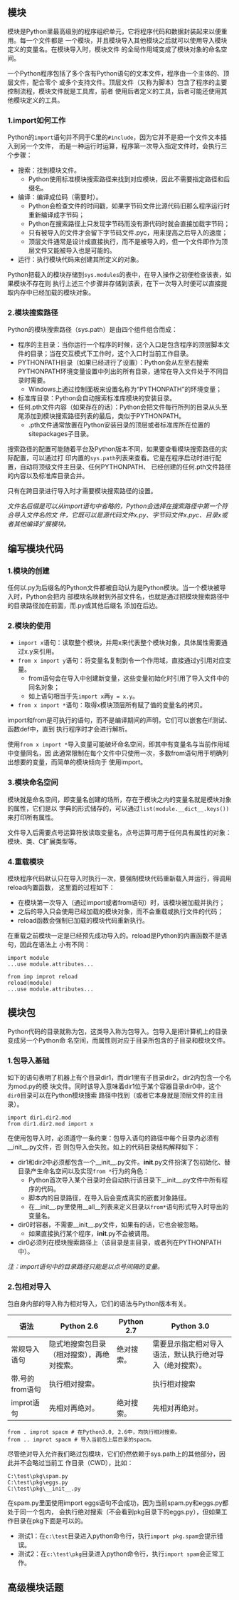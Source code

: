 ## 模块

模块是Python里最高级别的程序组织单元，它将程序代码和数据封装起来以便重用。每一个文件都是
一个模块，并且模块导入其他模块之后就可以使用导入模块定义的变量名。在模块导入时，模块文件
的全局作用域变成了模块对象的命名空间。

一个Python程序包括了多个含有Python语句的文本文件，程序由一个主体的、顶层文件，配合零个
或多个支持文件。顶层文件（又称为脚本）包含了程序的主要控制流程，模块文件就是工具库，前者
使用后者定义的工具，后者可能还使用其他模块定义的工具。

### 1.import如何工作

Python的`import`语句并不同于C里的`#include`，因为它并不是把一个文件文本插入到另一个文件，
而是一种运行时运算，程序第一次导入指定文件时，会执行三个步骤：

- 搜索：找到模块文件。
  - Python使用标准模块搜索路径来找到对应模块，因此不需要指定路径和后缀名。
- 编译：编译成位码（需要时）。
  - Python会检查文件的时间戳，如果字节码文件比源代码旧那么程序运行时重新编译成字节码；
  - Python在搜索路径上只发现字节码而没有源代码时就会直接加载字节码；
  - 只有被导入的文件才会留下字节码文件.pyc，用来提高之后导入的速度；
  - 顶层文件通常是设计成直接执行，而不是被导入的，但一个文件即作为顶层文件又能被导入也是可能的。
- 运行：执行模块代码来创建其所定义的对象。

Python把载入的模块存储到`sys.modules`的表中，在导入操作之初便检查该表，如果模块不存在则
执行上述三个步骤并存储到该表，在下一次导入时便可以直接提取内存中已经加载的模块对象。

### 2.模块搜索路径

Python的模块搜索路径（sys.path）是由四个组件组合而成：

- 程序的主目录：当你运行一个程序的时候，这个入口是包含程序的顶层脚本文件的目录；当在交互模式下工作时，这个入口时当前工作目录。
- PYTHONPATH目录（如果已经进行了设置）：Python会从左至右搜索PYTHONPATH环境变量设置中列出的所有目录，通常在导入文件处于不同目录时需要。
  - Windows上通过控制面板来设置名称为“PYTHONPATH”的环境变量；
- 标准库目录：Python会自动搜索标准库模块的安装目录。
- 任何.pth文件内容（如果存在的话）：Python会把文件每行所列的目录从头至尾添加到模块搜索路径列表的最后，类似于PYTHONPATH。
  - .pth文件通常放置在Python安装目录的顶层或者标准库所在位置的sitepackages子目录。

搜索路径的配置可能随着平台及Python版本不同，如果要查看模块搜索路径的实际配置，可以通过打
印内置的`sys.path`列表来查看。它是在程序启动时进行配置，自动将顶级文件主目录、任何PYTHONPATH、
已经创建的任何.pth文件路径的内容以及标准库目录合并。

只有在跨目录进行导入时才需要模块搜索路径的设置。

*文件名后缀是可以从import语句中省略的，Python会选择在搜索路径中第一个符合导入文件名的文
件，它既可以是源代码文件x.py、字节码文件x.pyc、目录x或者其他编译扩展模块。*

## 编写模块代码

### 1.模块的创建

任何以.py为后缀名的Python文件都被自动认为是Python模块。当一个模块被导入时，Python会把内
部模块名映射到外部文件名，也就是通过把模块搜索路径中的目录路径加在前面，而.py或其他后缀名
添加在后边。

### 2.模块的使用

- `import x`语句：读取整个模块，并用x来代表整个模块对象，具体属性需要通过x.y来引用。
- `from x import y`语句：将变量名复制到令一个作用域，直接通过y引用对应变量。
  - from语句会在导入中创建新变量，这些变量初始化时引用了导入文件中的同名对象；
  - 如上语句相当于先`import x`再`y = x.y`。
- `from x import *`语句：取得x模块顶层所有赋了值的变量名的拷贝。

import和from是可执行的语句，而不是编译期间的声明，它们可以嵌套在if测试、函数def中，直到
执行程序时才会进行解析。

使用`from x import *`导入变量可能破坏命名空间，即其中有变量名与当前作用域中变量同名，因
此通常限制在每个文件中只使用一次，多数from语句用于明确列出想要的变量，而简单的模块倾向于
使用import。

### 3.模块命名空间

模块就是命名空间，即变量名创建的场所，存在于模块之内的变量名就是模块对象的属性，它们是以
字典的形式储存的，可以通过`list(module.__dict__.keys())`来打印所有属性。

文件导入后需要点号运算符放读取变量名，点号运算可用于任何具有属性的对象：模块、类、C扩展类型等。

### 4.重载模块

模块程序代码默认只在导入时执行一次，要强制模块代码重新载入并运行，得调用reload内置函数，
这里面的过程如下：

- 在模块第一次导入（通过import或者from语句）时，该模块被加载并执行；
- 之后的导入只会使用已经加载的模块对象，而不会重载或执行文件的代码；
- reload函数会强制已加载的模块代码重新执行。

在重载之前模块一定是已经预先成功导入的。reload是Python的内置函数不是语句，因此在语法上
小有不同：

```
import module
...use module.attributes...

from imp improt reload
reload(module)
...use module.attributes...
```

## 模块包

Python代码的目录就称为包，这类导入称为包导入。包导入是把计算机上的目录变成另一个Python命
名空间，而属性则对应于目录所包含的子目录和模块文件。

### 1.包导入基础

如下的语句表明了机器上有个目录dir1，而dir1里有子目录dir2，dir2内包含一个名为mod.py的模
块文件。同时该导入意味着dir1位于某个容器目录dir0中，这个`dir0`目录可以在Python模块搜索
路径中找到（或者它本身就是顶层文件的主目录）。

```
import dir1.dir2.mod
from dir1.dir2.mod import x
```

在使用包导入时，必须遵守一条约束：包导入语句的路径中每个目录内必须有__init__.py文件，否
则包导入会失败。如上的代码目录结构解释如下：

- dir1和dir2中必须都包含一个__init__.py文件。__init__.py文件扮演了包初始化、替目录产生命名空间以及实现`from *`行为的角色：
  - Python首次导入某个目录时会自动执行该目录下__init__.py文件中所有程序的代码。
  - 脚本内的目录路径，在导入后会变成真实的嵌套对象路径。
  - 在__init__.py里使用__all__列表来定义目录以`from*`语句形式导入时导出的变量名。
- dir0时容器，不需要__init__.py文件，如果有的话，它也会被忽略。
  - 如果直接执行某个程序，__init__.py不会被调用。
- dir0必须列在模块搜索路径上（该目录是主目录，或者列在PYTHONPATH中）。

*注：import语句中的目录路径只能是以点号间隔的变量。*

### 2.包相对导入

包自身内部的导入称为相对导入，它们的语法与Python版本有关。

|语法|Python 2.6|Python 2.7|Python 3.0|
|-|-|-|-|
|常规导入语句|隐式地搜索包目录（相对搜索），再绝对搜索。|绝对搜索。|需要显示指定相对导入语法，默认执行绝对导入（绝对搜索）。|
|带.号的from语句|执行相对搜索。||执行相对搜索|
|improt语句|先相对再绝对。|绝对搜索。|先相对再绝对。|


```
from . improt spacm # 在Python3.0, 2.6中，均执行相对搜索。
from .. improt spacm # 导入当前包上层目录的spacm。
```

尽管绝对导入允许我们略过包模块，它们仍然依赖于sys.path上的其他部分，因此并不会略过当前工
作目录（CWD），比如：

```
C:\test\pkg\spam.py
C:\test\pkg\eggs.py
C:\test\pkg\__init__.py
```

在spam.py里面使用import eggs语句不会成功，因为当前spam.py和eggs.py都处于同一个包内，
会执行绝对搜索（不会看到pkg目录下的eggs.py），但如果工作目录在pkg下面是可以的。

- 测试1：在`c:\test`目录进入python命令行，执行`import pkg.spam`会提示错误。
- 测试2：在`c:\test\pkg`目录进入python命令行，执行`import spam`会正常工作。

## 高级模块话题
